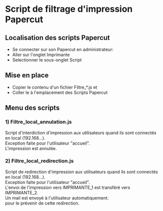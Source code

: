# Script de filtrage d'impression Papercut

## Localisation des scripts Papercut

- Se connecter sur son Papercut en administrateur:
- Aller sur l'onglet Imprimante
- Selectionner le sous-onglet Script

## Mise en place

- Copier le contenu d'un fichier Filtre_*.js et 
- Coller le à l'emplacement des Scripts Papercut

## Menu des scripts

### 1) Filtre_local_annulation.js
Script d'interdiction d'impression aux utilisateurs quand ils sont connectés en local (192.168...).  
Exception faite pour l'utilisateur "accueil".  
L'impression est annulée.  

### 2) Filtre_local_redirection.js
Script de redirection d'impression aux utilisateurs quand ils sont connectés en local (192.168...).  
Exception faite pour l'utilisateur "accueil".  
L'envoi de l'impression vers IMPRIMANTE_1 est transféré vers IMPRIMANTE_2.  
Un mail est envoyé à l'utilisateur automatiquement.  
pour le prévenir de cette redirection.  